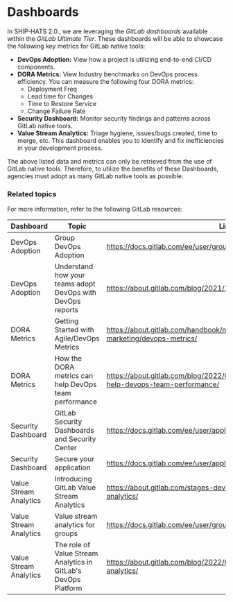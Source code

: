 # Dashboards

In SHIP-HATS 2.0., we are leveraging the *GitLab dashboards* available within the *GitLab Ultimate Tier*. These dashboards will be able to showcase the following key metrics for GitLab native tools:  

- **DevOps Adoption:** View how a project is utilizing end-to-end CI/CD components. <!--This dashboard will show GitLab native adoption only.-->
- **DORA Metrics:** View Industry benchmarks on DevOps process efficiency. You can measure the following four DORA metrics:
    - Deployment Freq
    - Lead time for Changes
    - Time to Restore Service
    - Change Failure Rate
- **Security Dashboard:** Monitor security findings and patterns across GitLab native tools. <!--This dashboard does not show data for SonarQube and Nexus IQ-->
- **Value Stream Analytics:** Triage hygiene, issues/bugs created, time to merge, etc. This dashboard enables you to identify and fix inefficiencies in your development process. <!--This dashboard does not show data for Jira/Confluence issues-->

The above listed data and metrics can only be retrieved from the use of GitLab native tools. Therefore, to utilize the benefits of these Dashboards, agencies must adopt as many GitLab native tools as possible.

### Related topics
For more information, refer to the following GitLab resources:

|Dashboard|Topic|Link|
|---|---|---|
|DevOps Adoption|Group DevOps Adoption|https://docs.gitlab.com/ee/user/group/devops_adoption/
|DevOps Adoption|Understand how your teams adopt DevOps with DevOps reports|https://about.gitlab.com/blog/2021/12/15/devops-adoption/|
|DORA Metrics| Getting Started with Agile/DevOps Metrics|https://about.gitlab.com/handbook/marketing/strategic-marketing/devops-metrics/|
|DORA Metrics|How the DORA metrics can help DevOps team performance|https://about.gitlab.com/blog/2022/04/20/how-the-dora-metrics-can-help-devops-team-performance/|
|Security Dashboard|GitLab Security Dashboards and Security Center|https://docs.gitlab.com/ee/user/application_security/security_dashboard/|
|Security Dashboard|Secure your application|https://docs.gitlab.com/ee/user/application_security/|
|Value Stream Analytics|Introducing GitLab Value Stream Analytics|https://about.gitlab.com/stages-devops-lifecycle/value-stream-analytics/|
|Value Stream Analytics|Value stream analytics for groups|https://docs.gitlab.com/ee/user/group/value_stream_analytics/|
|Value Stream Analytics|The role of Value Stream Analytics in GitLab's DevOps Platform|https://about.gitlab.com/blog/2022/01/24/gitlab-value-stream-analytics/|
